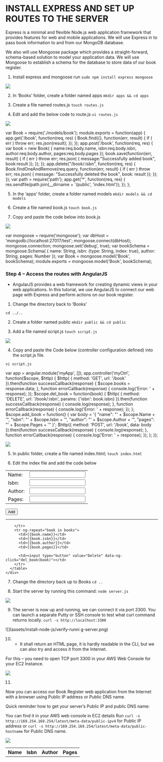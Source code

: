 # INSTALL EXPRESS AND SET UP ROUTES TO THE SERVER

<p>Express is a minimal and flexible Node.js web application framework that provides features for web and mobile applications. We will use Express in to pass book information to and from our MongoDB database.</p>

<p>We also will use Mongoose package which provides a straight-forward, schema-based solution to model your application data. We will use Mongoose to establish a schema for the database to store data of our book register.</p>


1. Install express and mongoose run `sudo npm install express mongoose`

![](assets/install-node-js/express-mongoose.png)

2. In ‘Books’ folder, create a folder named apps
`mkdir apps && cd apps`

3. Create a file named routes.js
`touch routes.js`

4. Edit and add the below code to route.js
`vi routes.js`

![](assets/install-node-js/routes.js.png)

var Book = require('./models/book');
module.exports = function(app) {
  app.get('/book', function(req, res) {
    Book.find({}, function(err, result) {
      if ( err ) throw err;
      res.json(result);
    });
  }); 
  app.post('/book', function(req, res) {
    var book = new Book( {
      name:req.body.name,
      isbn:req.body.isbn,
      author:req.body.author,
      pages:req.body.pages
    });
    book.save(function(err, result) {
      if ( err ) throw err;
      res.json( {
        message:"Successfully added book",
        book:result
      });
    });
  });
  app.delete("/book/:isbn", function(req, res) {
    Book.findOneAndRemove(req.query, function(err, result) {
      if ( err ) throw err;
      res.json( {
        message: "Successfully deleted the book",
        book: result
      });
    });
  });
  var path = require('path');
  app.get('*', function(req, res) {
    res.sendfile(path.join(__dirname + '/public', 'index.html'));
  });
};

5. In the ‘apps’ folder, create a folder named models
`mkdir models && cd models`

6. Create a file named book.js
`touch book.js`

7. Copy and paste the code below into book.js

![](assets/install-node-js/modelfile.png)


var mongoose = require('mongoose');
var dbHost = 'mongodb://localhost:27017/test';
mongoose.connect(dbHost);
mongoose.connection;
mongoose.set('debug', true);
var bookSchema = mongoose.Schema( {
  name: String,
  isbn: {type: String, index: true},
  author: String,
  pages: Number
});
var Book = mongoose.model('Book', bookSchema);
module.exports = mongoose.model('Book', bookSchema);


### Step 4 – Access the routes with AngularJS

- AngularJS provides a web framework for creating dynamic views in your web applications. In this tutorial, we use AngularJS to connect our web page with Express and perform actions on our book register.

1. Change the directory back to ‘Books’

`cd ../..`

2. Create a folder named public
`mkdir public && cd public`

3. Add a file named script.js
`touch script.js`

![](assets/install-node-js/add-script.png)

4. Copy and paste the Code below (controller configuration defined) into the script.js file.

`vi script.js`

var app = angular.module('myApp', []);
app.controller('myCtrl', function($scope, $http) {
  $http( {
    method: 'GET',
    url: '/book'
  }).then(function successCallback(response) {
    $scope.books = response.data;
  }, function errorCallback(response) {
    console.log('Error: ' + response);
  });
  $scope.del_book = function(book) {
    $http( {
      method: 'DELETE',
      url: '/book/:isbn',
      params: {'isbn': book.isbn}
    }).then(function successCallback(response) {
      console.log(response);
    }, function errorCallback(response) {
      console.log('Error: ' + response);
    });
  };
  $scope.add_book = function() {
    var body = '{ "name": "' + $scope.Name + 
    '", "isbn": "' + $scope.Isbn +
    '", "author": "' + $scope.Author + 
    '", "pages": "' + $scope.Pages + '" }';
    $http({
      method: 'POST',
      url: '/book',
      data: body
    }).then(function successCallback(response) {
      console.log(response);
    }, function errorCallback(response) {
      console.log('Error: ' + response);
    });
  };
});

![](assets/install-node-js/edit-script.png)

5. In public folder, create a file named index.html;
`touch index.html`

6. Edit the index file and add the code below

<!doctype html>
<html ng-app="myApp" ng-controller="myCtrl">
  <head>
    <script src="https://ajax.googleapis.com/ajax/libs/angularjs/1.6.4/angular.min.js"></script>
    <script src="script.js"></script>
  </head>
  <body>
    <div>
      <table>
        <tr>
          <td>Name:</td>
          <td><input type="text" ng-model="Name"></td>
        </tr>
        <tr>
          <td>Isbn:</td>
          <td><input type="text" ng-model="Isbn"></td>
        </tr>
        <tr>
          <td>Author:</td>
          <td><input type="text" ng-model="Author"></td>
        </tr>
        <tr>
          <td>Pages:</td>
          <td><input type="number" ng-model="Pages"></td>
        </tr>
      </table>
      <button ng-click="add_book()">Add</button>
    </div>
    <hr>
    <div>
      <table>
        <tr>
          <th>Name</th>
          <th>Isbn</th>
          <th>Author</th>
          <th>Pages</th>

        </tr>
        <tr ng-repeat="book in books">
          <td>{{book.name}}</td>
          <td>{{book.isbn}}</td>
          <td>{{book.author}}</td>
          <td>{{book.pages}}</td>

          <td><input type="button" value="Delete" data-ng-click="del_book(book)"></td>
        </tr>
      </table>
    </div>
  </body>
</html>


7. Change the directory back up to Books
`cd ..`

8. Start the server by running this command:
`node server.js`

![](assets/assets/install-node-js/server-running.png)

9. The server is now up and running, we can connect it via port 3300. You can launch a separate Putty or SSH console to test what curl command returns locally.
`curl -s http://localhost:3300`

![](assets/install-node-js/verify-runni g-server.png)

10. - It shall return an HTML page, it is hardly readable in the CLI, but we can also try and access it from the Internet.

For this – you need to open TCP port 3300 in your AWS Web Console for your EC2 Instance.

![](assets/install-node-js/tcp3300.PNG)

11. 
Now you can access our Book Register web application from the Internet with a browser using Public IP address or Public DNS name.

Quick reminder how to get your server’s Public IP and public DNS name:

You can find it in your AWS web console in EC2 details
Run `curl -s http://169.254.169.254/latest/meta-data/public-ipv4` for Public IP address or `curl -s http://169.254.169.254/latest/meta-data/public-hostname` for Public DNS name.


![](assets/install-node-js/application-on-web.png)